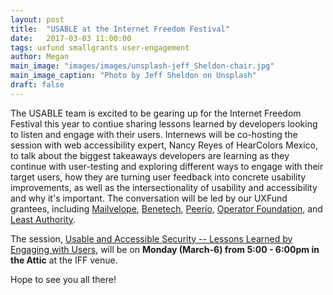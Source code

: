 ```yaml
---
layout: post
title:  "USABLE at the Internet Freedom Festival"
date:   2017-03-03 11:00:00
tags: uxfund smallgrants user-engagement 
author: Megan
main_image: "images/images/unsplash-jeff_Sheldon-chair.jpg"
main_image_caption: "Photo by Jeff Sheldon on Unsplash"
draft: false
---
```


The USABLE team is excited to be gearing up for the Internet Freedom Festival this year to contiue sharing lessons learned by developers looking to listen and engage with their users. Internews will be co-hosting the session with web accessibility expert, Nancy Reyes of HearColors Mexico, to talk about the biggest takeaways developers are learning as they continue with user-testing and exploring different ways to engage with their target users, how they are turning user feedback into concrete usability improvements, as well as the intersectionality of usability and accessibility and why it's important. The conversation will be led by our UXFund grantees, including <a href= "https://www.mailvelope.com/en">Mailvelope</a>, <a href= "https://martus.org">Benetech</a>, <a href= "https://www.peerio.com">Peerio</a>, <a href= "http://operatorfoundation.org">Operator Foundation</a>, and <a href= "http://leastauthority.com">Least Authority</a>.

The session, <a href="https://internetfreedomfestival.org/wiki/index.php/Usable_and_Accessible_Security_--_lessons_learned_by_engaging_with_users">Usable and Accessible Security -- Lessons Learned by Engaging with Users</a>, will be on **Monday (March-6) from 5:00 - 6:00pm in the Attic** at the IFF venue.

Hope to see you all there!
